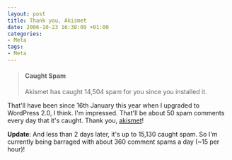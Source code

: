 ```yaml
---
layout: post
title: Thank you, Akismet
date: 2006-10-23 16:38:09 +01:00
categories:
- Meta
tags:
- Meta
---
```

> #### Caught Spam
>
> Akismet has caught 14,504 spam for you since you installed it.

That'll have been since 16th January this year when I upgraded to WordPress 2.0, I think.  I'm impressed.  That'll be about 50 spam comments every day that it's caught.  Thank you, [akismet](http://akismet.com/)!

**Update**: And less than 2 days later, it's up to 15,130 caught spam.  So I'm currently being barraged with about 360 comment spams a day (~15 per hour)!
